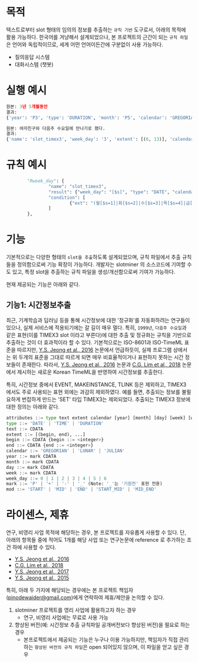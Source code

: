 # 목적

텍스트로부터 slot 형태의 임의의 정보를 추출하는 `규칙 기반` 도구로서, 아래의 목적에 활용 가능하다.
한국어를 겨냥해서 설계되었으나, 본 프로젝트의 근간이 되는 `규칙 파일`은 언어와 독립적이므로, 세계 어떤 언어이든간에 구분없이 사용 가능하다.

- 질의응답 시스템
- 대화시스템 (챗봇)


# 실행 예시
```python
원본: 3년 5개월동안
결과:
{'year': 'P3', 'type': 'DURATION', 'month': 'P5', 'calendar': 'GREGORIAN', 'text': '3년 5개월', 'name': 'slot_timex3', 'extent': [(0, 6)]}

원본: 여자친구와 다음주 수요일에 만나기로 했다.
결과:
{'name': 'slot_timex3', 'week_day': '3', 'extent': [(6, 13)], 'calendar': 'GREGORIAN', 'type': 'DATE', 'text': '다음주 수요일', 'week': '+1'}
```

# 규칙 예시
```python
        "Rweek_day": {
                "name": "slot_timex3",
                "result": {"week_day": "[$s]", "type": "DATE", "calendar": "GREGORIAN"},
                "condition": [
                        {"ext": "(월[$s=1]|화[$s=2]|수[$s=3]|목[$s=4]|금[$s=5]|토[$s=6]|일[$s=0])요일"}
                ]
        },

```

# 기능

기본적으로는 다양한 형태의 `slot을 추출`하도록 설계되었으며, 규칙 파일에서 추출 규칙들을 정의함으로써 기능 확장이 가능하다.
개발자는 slotminer 의 소스코드에 기여할 수도 있고, 특정 slot을 추출하는 규칙 파일을 생성/개선함으로써 기여가 가능하다.

현재 제공되는 기능은 아래와 같다.

## 기능1: 시간정보추출

최근, 기계학습과 딥러닝 등을 통해 시간정보에 대한 '정규화'를 자동화하려는 연구들이 있으나, 실제 서비스에 적용되기에는 갈 길이 매우 멀다.
특히, `1999년`, `다음주 수요일`과 같은 표현(이를 TIMEX3 slot 이라고 부른다)에 대한 추출 및 정규화는 규칙을 기반으로 추출하는 것이 더 효과적이라 할 수 있다.
기본적으로는 ISO-8601과 ISO-TimeML 표준을 따르지만, [Y.S. Jeong et al., 2016](http://www.lrec-conf.org/proceedings/lrec2016/pdf/175_Paper.pdf) 논문에서 언급하듯이, 실제 프로그램 상에서는 위 두개의 표준을 그대로 따르게 되면 매우 비효율적이거나 표현하지 못하는 시간 정보들이 존재한다.
따라서, [Y.S. Jeong et al., 2016](http://www.lrec-conf.org/proceedings/lrec2016/pdf/175_Paper.pdf) 논문과 [C.G. Lim et al., 2018](http://aclweb.org/anthology/L18-1326) 논문에서 제시하는 새로운 Korean TimeML을 반영하여 시간정보를 추출한다.

특히, 시간정보 중에서 EVENT, MAKEINSTANCE, TLINK 등은 제외하고, TIMEX3 에서도 주로 사용되는 표현 외에는 과감히 제외하였다.
예를 들면, 추출되는 정보를 불필요하게 번잡하게 만드는 'SET' 타입 TIMEX3는 제외되었다.
추출되는 TIMEX3 정보에 대한 정의는 아래와 같다.

```python
attributes ::= type text extent calendar [year] [month] [day] [week] [week_day] [mod] 
type ::= 'DATE' | 'TIME' | 'DURATION'
text ::= CDATA
extent ::= [(begin, end), ...]
begin ::= CDATA {begin ::= <integer>}
end ::= CDATA {end ::= <integer>}
calendar ::= 'GREGORIAN' | 'LUNAR' | 'JULIAN'
year ::= mark CDATA
month ::= mark CDATA
day ::= mark CDATA
week ::= mark CDATA
week_day ::= 0 | 1 | 2 | 3 | 4 | 5 | 6
mark ::= 'P' | '+' | '-' | '_' (Note: '_'는 '기원전' 표현 전용)
mod ::= 'START' | 'MID' | 'END' | 'START_MID' | 'MID_END'
```


# 라이센스, 제휴

연구, 비영리 사업 목적에 해당하는 경우, 본 프로젝트를 자유롭게 사용할 수 있다.
단, 아래의 항목들 중에 적어도 1개를 해당 사업 또는 연구논문에 reference 로 추가하는 조건 하에 사용할 수 있다.

- [Y.S. Jeong et al., 2016](http://www.lrec-conf.org/proceedings/lrec2016/pdf/175_Paper.pdf)
- [C.G. Lim et al., 2018](http://aclweb.org/anthology/L18-1326)
- [Y.S. Jeong et al., 2017](http://www.dbpia.co.kr/Journal/ArticleDetail/NODE07286957)
- [Y.S. Jeong et al., 2015](http://aclweb.org/anthology/K15-1028)

특히, 아래 두 가지에 해당되는 경우에는 본 프로젝트 책임자(pinodewaider@gmail.com)에게 연락하여 제휴/제안을 논의할 수 있다.

1. slotminer 프로젝트를 영리 사업에 활용하고자 하는 경우
   - 연구, 비영리 사업에는 무료로 사용 가능
2. 향상된 버전(예: 시간정보 추출 규칙파일 공개버전보다 향상된 버전)을 필요로 하는 경우
   - 본프로젝트에서 제공되는 기능은 누구나 이용 가능하지만, 책임자가 직접 관리하는 `향상된 버전의 규칙 파일`은 open 되어있지 않으며, 이 파일을 얻고 싶은 경우
